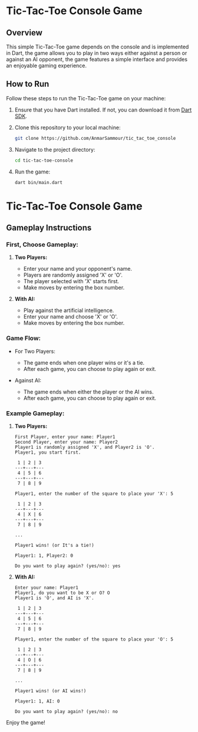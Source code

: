 # Tic-Tac-Toe Console Game

## Overview
This simple Tic-Tac-Toe game depends on the console and is implemented in Dart, the game allows you to play in two ways either against a person or against an AI opponent, the game features a simple interface and provides an enjoyable gaming experience.

## How to Run
Follow these steps to run the Tic-Tac-Toe game on your machine:

1. Ensure that you have Dart installed. If not, you can download it from [Dart SDK](https://dart.dev/get-dart).
2. Clone this repository to your local machine:
    ```bash
    git clone https://github.com/AnmarSammour/tic_tac_toe_console
    ```
3. Navigate to the project directory:

    ```bash
    cd tic-tac-toe-console
    ```
4. Run the game:

    ```bash
    dart bin/main.dart
    ```

# Tic-Tac-Toe Console Game

## Gameplay Instructions

### First, Choose Gameplay:

1. **Two Players:**
   - Enter your name and your opponent's name.
   - Players are randomly assigned 'X' or 'O'.
   - The player selected with 'X' starts first.
   - Make moves by entering the box number.

2. **With AI:**
   - Play against the artificial intelligence.
   - Enter your name and choose 'X' or 'O'.
   - Make moves by entering the box number.

### Game Flow:

- For Two Players:
  - The game ends when one player wins or it's a tie.
  - After each game, you can choose to play again or exit.

- Against AI:
  - The game ends when either the player or the AI wins.
  - After each game, you can choose to play again or exit.

### Example Gameplay:

1. **Two Players:**
    ```plaintext
    First Player, enter your name: Player1
    Second Player, enter your name: Player2
    Player1 is randomly assigned 'X', and Player2 is 'O'.
    Player1, you start first.

     1 | 2 | 3 
    ---+---+---
     4 | 5 | 6 
    ---+---+---
     7 | 8 | 9 

    Player1, enter the number of the square to place your 'X': 5

     1 | 2 | 3 
    ---+---+---
     4 | X | 6 
    ---+---+---
     7 | 8 | 9 

    ...

    Player1 wins! (or It's a tie!)

    Player1: 1, Player2: 0

    Do you want to play again? (yes/no): yes
    ```

2. **With AI:**
    ```plaintext
    Enter your name: Player1
    Player1, do you want to be X or O? O
    Player1 is 'O', and AI is 'X'.

     1 | 2 | 3 
    ---+---+---
     4 | 5 | 6 
    ---+---+---
     7 | 8 | 9 

    Player1, enter the number of the square to place your 'O': 5

     1 | 2 | 3 
    ---+---+---
     4 | O | 6 
    ---+---+---
     7 | 8 | 9 

    ...

    Player1 wins! (or AI wins!)

    Player1: 1, AI: 0

    Do you want to play again? (yes/no): no
    ```

Enjoy the game!
